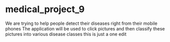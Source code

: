 # medical_project_9
We are trying to help people detect their diseases right from their mobile phones
The application will be used to click pictures and then classify these pictures into various disease classes
this is just a one edit 
